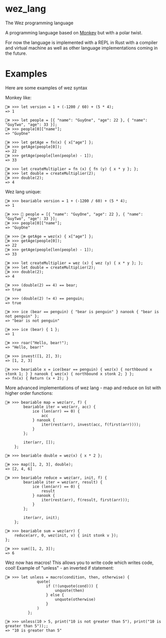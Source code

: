 # wez_lang
The Wez programming language

A programming language based on [Monkey](https://monkeylang.org/) but with a polar twist.

For now the language is implemented with a REPL in Rust with a compiler and virtual machine as well
as other language implementations coming in the future.

# Examples
Here are some examples of wez syntax

Monkey like:
```
🐻‍❄️ >>> let version = 1 + (-1200 / 60) + (5 * 4);
=> 1

🐻‍❄️ >>> let people = [{ "name": "GuyOne", "age": 22 }, { "name": "GuyTwo", "age": 33 }];
🐻‍❄️ >>> people[0]["name"];
=> "GuyOne"

🐻‍❄️ >>> let getAge = fn(x) { x["age"] };
🐻‍❄️ >>> getAge(people[0]);
=> 22
🐻‍❄️ >>> getAge(people[len(people) - 1]);
=> 33

🐻‍❄️ >>> let createMultiplier = fn (x) { fn (y) { x * y }; };
🐻‍❄️ >>> let double = createMultiplier(2);
🐻‍❄️ >>> double(2);
=> 4
```

Wez lang unique:
```
🐻‍❄️ >>> beariable version = 1 + (-1200 / 60) + (5 * 4);
=> 1

🐻‍❄️ >>> 🐻 people = [{ "name": "GuyOne", "age": 22 }, { "name": "GuyTwo", "age": 33 }];
🐻‍❄️ >>> people[0]["name"];
=> "GuyOne"

🐻‍❄️ >>> 🐻‍❄️ getAge = wez(x) { x["age"] };
🐻‍❄️ >>> getAge(people[0]);
=> 22
🐻‍❄️ >>> getAge(people[len(people) - 1]);
=> 33

🐻‍❄️ >>> let createMultiplier = wez (x) { wez (y) { x * y }; };
🐻‍❄️ >>> let double = createMultiplier(2);
🐻‍❄️ >>> double(2);
=> 4

🐻‍❄️ >>> (double(2) == 4) == bear;
=> true

🐻‍❄️ >>> (double(2) != 4) == penguin;
=> true

🐻‍❄️ >>> ice (bear == penguin) { "bear is penguin" } nanook { "bear is not penguin" };
=> "bear is not penguin"

🐻‍❄️ >>> ice (bear) { 1 };
=> 1

🐻‍❄️ >>> roar("Hello, bear!");
=> "Hello, bear!"

🐻‍❄️ >>> invest([1, 2], 3);
=> [1, 2, 3]

🐻‍❄️ >>> beariable x = ice(bear == penguin) { wez(x) { northbound x stonk 1; } } nanook { wez(x) { northbound x stonk 2; } };
=> fn(x) { Return (x + 2); }
```

More advanced implementations of wez lang - map and reduce on list with higher order functions:
```
🐻‍❄️ >>> beariable map = wez(arr, f) {
        beariable iter = wez(arr, acc) {
            ice (len(arr) == 0) {
                acc
            } nanook {
                iter(rest(arr), invest(acc, f(first(arr))));
            }
        };

        iter(arr, []);
    };

🐻‍❄️ >>> beariable double = wez(x) { x * 2 };

🐻‍❄️ >>> map([1, 2, 3], double);
=> [2, 4, 6]

🐻‍❄️ >>> beariable reduce = wez(arr, init, f) {
        beariable iter = wez(arr, result) {
            ice (len(arr) == 0) {
                result
            } nanook {
                iter(rest(arr), f(result, first(arr)));
            }
        };

        iter(arr, init);
    };

🐻‍❄️ >>> beariable sum = wez(arr) {
    reduce(arr, 0, wez(init, v) { init stonk v });
};

🐻‍❄️ >>> sum([1, 2, 3]);
=> 6
```

Wez now has macros! This allows you to write code which writes code, cool! Example of "unless" - an inverted if statement:
```
🐻‍❄️ >>> let unless = macro(condition, then, otherwise) {
              quote(
                  if (!(unquote(cond))) {
                      unquote(then)
                  } else {
                      unquote(otherwise)
                  }
              )
          };

🐻‍❄️ >>> unless(10 > 5, print("10 is not greater than 5"), print("10 is greater than 5"));;
=> "10 is greater than 5"
```
